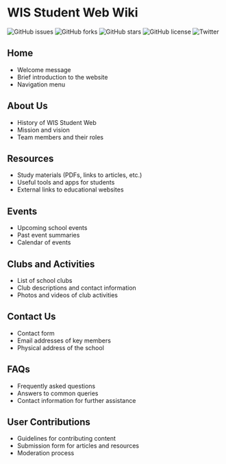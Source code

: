 # WIS Student Web Wiki

![GitHub issues](https://img.shields.io/github/issues/<username>/<repo>)
![GitHub forks](https://img.shields.io/github/forks/<username>/<repo>)
![GitHub stars](https://img.shields.io/github/stars/<username>/<repo>)
![GitHub license](https://img.shields.io/github/license/<username>/<repo>)
![Twitter](https://img.shields.io/twitter/url?url=https%3A%2F%2Fgithub.com%2F<username>%2F<repo>)

## Home
- Welcome message
- Brief introduction to the website
- Navigation menu

## About Us
- History of WIS Student Web
- Mission and vision
- Team members and their roles

## Resources
- Study materials (PDFs, links to articles, etc.)
- Useful tools and apps for students
- External links to educational websites

## Events
- Upcoming school events
- Past event summaries
- Calendar of events

## Clubs and Activities
- List of school clubs
- Club descriptions and contact information
- Photos and videos of club activities

## Contact Us
- Contact form
- Email addresses of key members
- Physical address of the school

## FAQs
- Frequently asked questions
- Answers to common queries
- Contact information for further assistance

## User Contributions
- Guidelines for contributing content
- Submission form for articles and resources
- Moderation process
